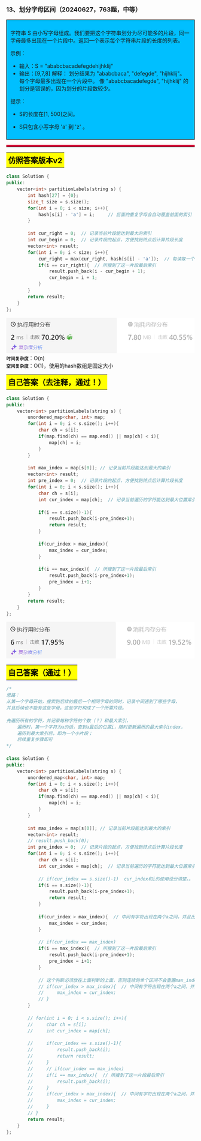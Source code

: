 ### 13、划分字母区间（20240627，763题，中等）
<div style="border: 1px solid black; padding: 10px; background-color: #00BFFF;">

字符串 S 由小写字母组成。我们要把这个字符串划分为尽可能多的片段，同一字母最多出现在一个片段中。返回一个表示每个字符串片段的长度的列表。

示例：

- 输入：S = "ababcbacadefegdehijhklij"
- 输出：[9,7,8] 解释： 划分结果为 "ababcbaca", "defegde", "hijhklij"。 每个字母最多出现在一个片段中。 像 "ababcbacadefegde", "hijhklij" 的划分是错误的，因为划分的片段数较少。

提示：

- S的长度在[1, 500]之间。
- S只包含小写字母 'a' 到 'z' 。

  </p>
</div>
<hr style="border-top: 5px solid #DC143C;">

<table>
  <tr>
    <td bgcolor="Yellow" style="padding: 5px; border: 0px solid black;">
      <span style="font-weight: bold; font-size: 20px;color: black;">
      仿照答案版本v2
      </span>
    </td>
  </tr>
</table>

```C++
class Solution {
public:
    vector<int> partitionLabels(string s) {
        int hash[27] = {0};
        size_t size = s.size();
        for(int i = 0; i < size; i++){
            hash[s[i] - 'a'] = i;     // 后面的重复字母会自动覆盖前面的索引
        }
        
        int cur_right = 0;  // 记录当前片段能达到最大的索引
        int cur_begin = 0;  // 记录片段的起点，方便找到终点后计算片段长度
        vector<int> result;
        for(int i = 0; i < size; i++){
            cur_right = max(cur_right, hash[s[i] - 'a']);  // 每读取一个字符更新片段最大索引
            if(i == cur_right){  // 所搜到了这一片段最后索引
                result.push_back(i - cur_begin + 1);
                cur_begin = i + 1;
            }
        }
        return result;
    }
};
```
![alt text](image/e9b054a1d484f98283112e538e0ec52.png)
**`时间复杂度`**：O(n)  
**`空间复杂度`**：O(1)，使用的hash数组是固定大小
<table>
  <tr>
    <td bgcolor="Yellow" style="padding: 5px; border: 0px solid black;">
      <span style="font-weight: bold; font-size: 20px;color: black;">
      自己答案（去注释，通过！）
      </span>
    </td>
  </tr>
</table>

```C++
class Solution {
public:
    vector<int> partitionLabels(string s) {
        unordered_map<char, int> map;
        for(int i = 0; i < s.size(); i++){
            char ch = s[i];
            if(map.find(ch) == map.end() || map[ch] < i){
                map[ch] = i;
            }
        }
        
        int max_index = map[s[0]]; // 记录当前片段能达到最大的索引
        vector<int> result;
        int pre_index = 0;  // 记录片段的起点，方便找到终点后计算片段长度
        for(int i = 0; i < s.size(); i++){
            char ch = s[i];
            int cur_index = map[ch];  // 记录当前遍历的字符能达到最大位置索引

            if(i == s.size()-1){
                result.push_back(i-pre_index+1);
                return result;
            }

            if(cur_index > max_index){  
                max_index = cur_index;
            }

            if(i == max_index){  // 所搜到了这一片段最后索引
                result.push_back(i-pre_index+1);
                pre_index = i+1;
            }
        }
        return result;
    }
};
```

![alt text](image/d86de877f57d91389a37d8d6454a440.png)

<table>
  <tr>
    <td bgcolor="Yellow" style="padding: 5px; border: 0px solid black;">
      <span style="font-weight: bold; font-size: 20px;color: black;">
      自己答案（通过！）
      </span>
    </td>
  </tr>
</table>

```C++
/*
思路：
从第一个字母开始，搜索到后续的最后一个相同字母的同时，记录中间遇到了哪些字母，
并且后续也不能有这些字母。这些字符构成了一个所需片段。

先遍历所有的字符，并记录每种字符的个数（？）和最大索引，
    遍历时，第一个字符为a的话，直到a最后的位置i，随时更新遍历的最大索引index，
    遍历到最大索引后，即为一个小片段；
    后续重复步骤即可
*/

class Solution {
public:
    vector<int> partitionLabels(string s) {
        unordered_map<char, int> map;
        for(int i = 0; i < s.size(); i++){
            char ch = s[i];
            if(map.find(ch) == map.end() || map[ch] < i){
                map[ch] = i;
            }
        }
        
        int max_index = map[s[0]]; // 记录当前片段能达到最大的索引
        vector<int> result;
        // result.push_back(0);
        int pre_index = 0;  // 记录片段的起点，方便找到终点后计算片段长度
        for(int i = 0; i < s.size(); i++){
            char ch = s[i];
            int cur_index = map[ch];  // 记录当前遍历的字符能达到最大位置索引

            // if(cur_index == s.size()-1)  cur_index和i的使用没分清楚。。
            if(i == s.size()-1){
                result.push_back(i-pre_index+1);
                return result;
            }

            if(cur_index > max_index){  // 中间有字符出现在两个a之间，并且出现在第二个a之后。或者找到第一片段，到第二片段第一个点的时候
                max_index = cur_index;
            }

            // if(cur_index == max_index)
            if(i == max_index){  // 所搜到了这一片段最后索引
                result.push_back(i-pre_index+1);
                pre_index = i+1;
            }

            // 这个判断必须放在上面判断的上面，否则连续的单个区间不会重置max_index，导致第二个单个区间虽然改变了max_index，但是没存入结果。"vhaagbqkaq"
            // if(cur_index > max_index){  // 中间有字符出现在两个a之间，并且出现在第二个a之后。或者找到第一片段，到第二片段第一个点的时候
            //     max_index = cur_index;
            // }
        }
        
        // for(int i = 0; i < s.size(); i++){
        //     char ch = s[i];
        //     int cur_index = map[ch];

        //     if(cur_index == s.size()-1){
        //         result.push_back(i);
        //         return result;
        //     }
        //     // if(cur_index == max_index)
        //     if(i == max_index){  // 所搜到了这一片段最后索引
        //         result.push_back(i);
        //     }
        //     if(cur_index > max_index){  // 中间有字符出现在两个a之间，并且出现在第二个a之后。或者找到第一片段，到第二片段第一个点的时候
        //         max_index = cur_index;
        //     }
        // }
        return result;
    }
};
```
